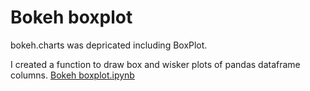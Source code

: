 # Bokeh boxplot

bokeh.charts was depricated including BoxPlot.

I created a function to draw box and wisker plots of pandas dataframe columns.
[Bokeh boxplot.ipynb](https://github.com/Nozziel/Bokeh-boxplot/blob/master/Bokeh%20boxplot.ipynb)
